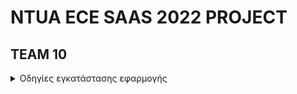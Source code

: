 # NTUA ECE SAAS 2022 PROJECT
  
## TEAM 10
  

<details><summary> Οδηγίες εγκατάστασης εφαρμογής </summary>
<p>

1) Σε ένα terminal τρέχουμε την εντολή `./installAll.sh`, η οποία κάνει install τα απαραίτητα dependencies στους φακέλους actual-total-load, aggregated-generation-per-type, users και frontend.
2) Στη συνέχεια, τρέχουμε την εντολή `./runAll.sh` η οποία θέτει σε λειτουργία τους backend servers στους φακέλους actual-total-load, aggregated-generation-per-type και users.
3) Σε ενα δεύτερο terminal τρέχουμε τις εντολές `cd frontend` και έπειτα `npm run start`, έτσι ώστε να τεθεί σε λειτουργία ο frontend server.
</p>
</details>


<br /><br /><br />

  
  